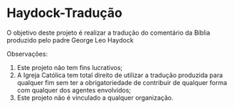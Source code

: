 # Haydock-Tradução
O objetivo deste projeto é realizar a tradução do comentário da Bíblia produzido pelo padre George Leo Haydock

Observações:
1) Este projeto não tem fins lucrativos;
2) A Igreja Católica tem total direito de utilizar a tradução produzida para qualquer fim sem ter a obrigatoriedade de contribuir de qualquer forma com qualquer dos agentes envolvidos;
3) Este projeto não é vinculado a qualquer organização.
